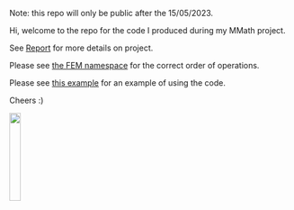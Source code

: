 Note: this repo will only be public after the 15/05/2023.

Hi, welcome to the repo for the code I produced during my MMath project. 

See [Report](Report.pdf) for more details on project.

Please see [the FEM namespace](FiniteElementMethod.h) for the correct order of operations.

Please see [this example](example.cpp) for an example of using the code.

Cheers :)
<p allign="center">
 <img src="https://github.com/d-green1958/FEM-For-Helmholtz-Eqn/assets/120178639/aa9893a9-2826-4df4-89b3-e70c506d783c"  width="20%" height="20%">
</p>



 





